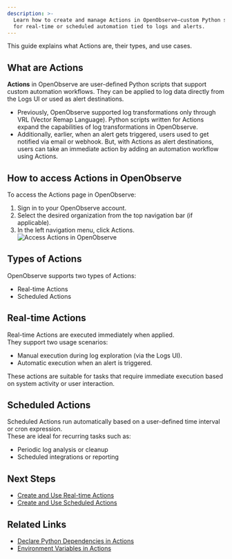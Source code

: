 ```yaml
---
description: >-
  Learn how to create and manage Actions in OpenObserve—custom Python scripts
  for real-time or scheduled automation tied to logs and alerts.
---
```

This guide explains what Actions are, their types, and use cases.

## What are Actions  
**Actions** in OpenObserve are user-defined Python scripts that support custom automation workflows. They can be applied to log data directly from the Logs UI or used as alert destinations. 

- Previously, OpenObserve supported log transformations only through VRL (Vector Remap Language). Python scripts written for Actions expand the capabilities of log transformations in OpenObserve.  
- Additionally, earlier, when an alert gets triggered, users used to get notified via email or webhook. But, with Actions as alert destinations, users can take an immediate action by adding an automation workflow using Actions. 

## How to access Actions in OpenObserve
To access the Actions page in OpenObserve:

1. Sign in to your OpenObserve account.
2. Select the desired organization from the top navigation bar (if applicable).
3. In the left navigation menu, click Actions.
![Access Actions in OpenObserve](../../images/actions-go-to-actions-menu.png)

## Types of Actions  
OpenObserve supports two types of Actions:

- Real-time Actions  
- Scheduled Actions

## Real-time Actions  
Real-time Actions are executed immediately when applied.   
They support two usage scenarios:

- Manual execution during log exploration (via the Logs UI).  
- Automatic execution when an alert is triggered.

These actions are suitable for tasks that require immediate execution based on system activity or user interaction.

## Scheduled Actions  
Scheduled Actions run automatically based on a user-defined time interval or cron expression.  
These are ideal for recurring tasks such as:

- Periodic log analysis or cleanup  
- Scheduled integrations or reporting

## Next Steps

- [Create and Use Real-time Actions](../create-and-use-real-time-actions/) 
- [Create and Use Scheduled Actions](../create-and-use-scheduled-actions/)   

## Related Links

- [Declare Python Dependencies in Actions](../declare-python-dependencies-in-O2-actions/)
- [Environment Variables in Actions](../environment-variables-in-actions/)
